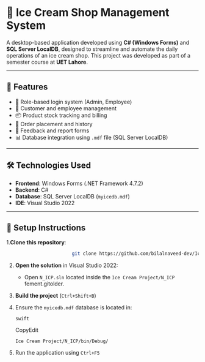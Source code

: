 # 🍦 Ice Cream Shop Management System

A desktop-based application developed using **C# (Windows Forms)** and **SQL Server LocalDB**, designed to streamline and automate the daily operations of an ice cream shop. This project was developed as part of a semester course at **UET Lahore**.

---

## 📌 Features

* 🔐 Role-based login system (Admin, Employee)
* 👤 Customer and employee management
* 📦 Product stock tracking and billing
* 🧾 Order placement and history
* 💬 Feedback and report forms
* 📊 Database integration using `.mdf` file (SQL Server LocalDB)

---

## 🛠️ Technologies Used

* **Frontend**: Windows Forms (.NET Framework 4.7.2)
* **Backend**: C#
* **Database**: SQL Server LocalDB (`myicedb.mdf`)
* **IDE**: Visual Studio 2022

---

## 🧩 Setup Instructions
1.**Clone this repository**:

   ```bash
                           git clone https://github.com/bilalnaveed-dev/Ice-Cream-Project
   ```
2. **Open the solution** in Visual Studio 2022:

      * Open `N_ICP.sln` located inside the `Ice Cream Project/N_ICP` fement.gitolder.
3. **Build the project** (`Ctrl+Shift+B`)
4. Ensure the `myicedb.mdf` database is located in:

      ```
      swift
      ```

      CopyEdit

      `Ice Cream Project/N_ICP/bin/Debug/`
5. Run the application using `Ctrl+F5`

